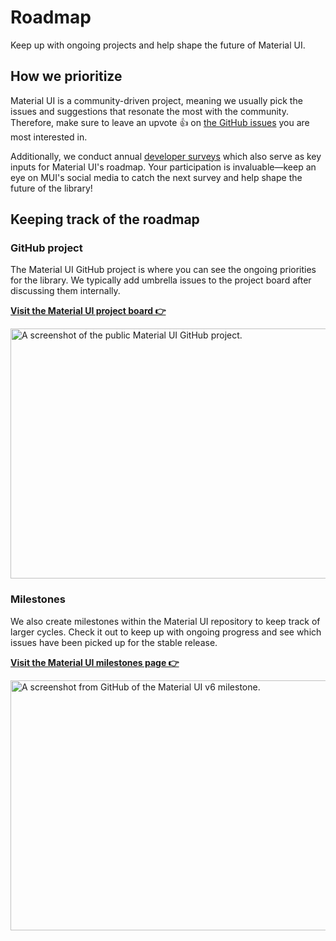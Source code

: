 # Roadmap

<p class="description">Keep up with ongoing projects and help shape the future of Material UI.</p>

## How we prioritize

Material UI is a community-driven project, meaning we usually pick the issues and suggestions that resonate the most with the community.
Therefore, make sure to leave an upvote 👍 on [the GitHub issues](https://github.com/mui/material-ui/issues?q=is:open+is:issue+label:%22package:+material-ui%22) you are most interested in.

Additionally, we conduct annual [developer surveys](/blog/?tags=Developer+survey/) which also serve as key inputs for Material UI's roadmap.
Your participation is invaluable—keep an eye on MUI's social media to catch the next survey and help shape the future of the library!

## Keeping track of the roadmap

### GitHub project

The Material UI GitHub project is where you can see the ongoing priorities for the library.
We typically add umbrella issues to the project board after discussing them internally.

**[Visit the Material UI project board 👉](https://github.com/orgs/mui/projects/23/views/12)**

<img src="/static/material-ui/roadmap/github-project.png" style="width: 814px;" alt="A screenshot of the public Material UI GitHub project." width="1628" height="400" />

### Milestones

We also create milestones within the Material UI repository to keep track of larger cycles.
Check it out to keep up with ongoing progress and see which issues have been picked up for the stable release.

**[Visit the Material UI milestones page 👉](https://github.com/mui/material-ui/milestones/)**

<img src="/static/material-ui/roadmap/milestone.png" style="width: 814px;" alt="A screenshot from GitHub of the Material UI v6 milestone." width="1628" height="400" />
